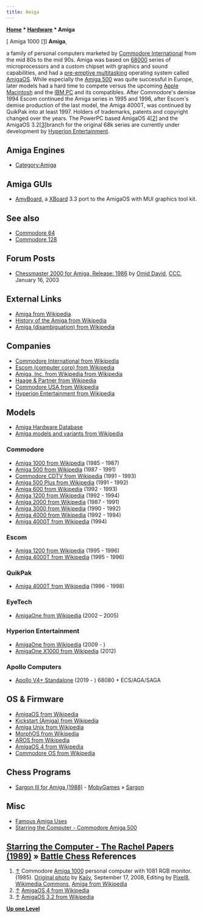 ```yaml
---
title: Amiga
---
```

**[Home](Home "Home") * [Hardware](Hardware "Hardware") * Amiga**

\[ Amiga 1000 <a id="cite-note-1" href="#cite-ref-1">[1]</a>
**Amiga**,

a family of personal computers marketed by [Commodore International](https://en.wikipedia.org/wiki/Commodore_International) from the mid 80s to the mid 90s. Amiga was based on [68000](68000 "68000") series of microprocessors and a custom chipset with graphics and sound capabilities, and had a [pre-emptive multitasking](https://en.wikipedia.org/wiki/Preemption_%28computing%29#Preemptive_multitasking) operating system called [AmigaOS](https://en.wikipedia.org/wiki/AmigaOS). While especially the [Amiga 500](https://en.wikipedia.org/wiki/Amiga_500) was quite successful in Europe, later models had a hard time to compete versus the upcoming [Apple](index.php?title=Apple&action=edit&redlink=1 "Apple (page does not exist)") [Macintosh](Macintosh "Macintosh") and the [IBM PC](IBM_PC "IBM PC") and its compatibles. After Commodore's demise 1994 Escom continued the Amiga series in 1995 and 1996, after Escom's demise production of the last model, the Amiga 4000T, was continued by QuikPak into at least 1997. Holders of trademarks, patents and copyright changed over the years. The PowerPC based AmigaOS 4<a id="cite-note-2" href="#cite-ref-2">[2]</a> and the AmigaOS 3.2<a id="cite-note-3" href="#cite-ref-3">[3]</a>branch for the original 68k series are currently under development by [Hyperion Entertainment](https://www.hyperion-entertainment.com/).

## Amiga Engines

- [Category:Amiga](Category:Amiga "Category:Amiga")

## Amiga GUIs

- [AmyBoard](https://aminet.net/search?query=Amyboard), a [XBoard](XBoard "XBoard") 3.3 port to the AmigaOS with MUI graphics tool kit.

## See also

- [Commodore 64](Commodore_64 "Commodore 64")
- [Commodore 128](Commodore_128 "Commodore 128")

## Forum Posts

- [Chessmaster 2000 for Amiga, Release: 1986](https://www.stmintz.com/ccc/index.php?id=277597) by [Omid David](Eli_David "Eli David"), [CCC](CCC "CCC"), January 16, 2003

## External Links

- [Amiga from Wikipedia](https://en.wikipedia.org/wiki/Amiga)
- [History of the Amiga from Wikipedia](https://en.wikipedia.org/wiki/History_of_the_Amiga)
- [Amiga (disambiguation) from Wikipedia](https://en.wikipedia.org/wiki/Amiga_%28disambiguation%29)

## Companies

- [Commodore International from Wikipedia](https://en.wikipedia.org/wiki/Commodore_International)
- [Escom (computer corp) from Wikipedia](https://en.wikipedia.org/wiki/Escom_%28computer_corp%29)
- [Amiga, Inc. from Wikipedia from Wikipedia](https://en.wikipedia.org/wiki/Amiga,_Inc.)
- [Haage & Partner from Wikipedia](https://en.wikipedia.org/wiki/Haage_%26_Partner)
- [Commodore USA from Wikipedia](https://en.wikipedia.org/wiki/Commodore_USA)
- [Hyperion Entertainment from Wikipedia](https://en.wikipedia.org/wiki/Hyperion_Entertainment)

## Models

- [Amiga Hardware Database](http://amiga.resource.cx/)
- [Amiga models and variants from Wikipedia](https://en.wikipedia.org/wiki/Amiga_models_and_variants)

### Commodore

- [Amiga 1000 from Wikipedia](https://en.wikipedia.org/wiki/Amiga_1000) (1985 - 1987)
- [Amiga 500 from Wikipedia](https://en.wikipedia.org/wiki/Amiga_500) (1987 - 1991)
- [Commodore CDTV from Wikipedia](https://en.wikipedia.org/wiki/Commodore_CDTV) (1991 - 1993)
- [Amiga 500 Plus from Wikipedia](https://en.wikipedia.org/wiki/Amiga_500_Plus) (1991 - 1992)
- [Amiga 600 from Wikipedia](https://en.wikipedia.org/wiki/Amiga_600) (1992 - 1993)
- [Amiga 1200 from Wikipedia](https://en.wikipedia.org/wiki/Amiga_1200) (1992 - 1994)
- [Amiga 2000 from Wikipedia](https://en.wikipedia.org/wiki/Amiga_2000) (1987 - 1991)
- [Amiga 3000 from Wikipedia](https://en.wikipedia.org/wiki/Amiga_3000) (1990 - 1992)
- [Amiga 4000 from Wikipedia](https://en.wikipedia.org/wiki/Amiga_4000) (1992 - 1994)
- [Amiga 4000T from Wikipedia](https://en.wikipedia.org/wiki/Amiga_4000T) (1994)

### Escom

- [Amiga 1200 from Wikipedia](https://en.wikipedia.org/wiki/Amiga_1200) (1995 - 1996)
- [Amiga 4000T from Wikipedia](https://en.wikipedia.org/wiki/Amiga_4000T) (1995 - 1996)

### QuikPak

- [Amiga 4000T from Wikipedia](https://en.wikipedia.org/wiki/Amiga_4000T) (1996 - 1998)

### EyeTech

- [AmigaOne from Wikipedia](https://en.wikipedia.org/wiki/AmigaOne) (2002 – 2005)

### Hyperion Entertainment

- [AmigaOne from Wikipedia](https://en.wikipedia.org/wiki/AmigaOne) (2009 - )
- [AmigaOne X1000 from Wikipedia](https://en.wikipedia.org/wiki/AmigaOne_X1000) (2012)

### Apollo Computers

- [Apollo V4+ Standalone](http://www.apollo-computer.com/v4standalone.php) (2019 - ) 68080 + ECS/AGA/SAGA

## OS & Firmware

- [AmigaOS from Wikipedia](https://en.wikipedia.org/wiki/AmigaOS)
- [Kickstart (Amiga) from Wikipedia](https://en.wikipedia.org/wiki/Kickstart_%28Amiga%29)
- [Amiga Unix from Wikipedia](https://en.wikipedia.org/wiki/Amiga_Unix)
- [MorphOS from Wikipedia](https://en.wikipedia.org/wiki/MorphOS)
- [AROS from Wikipedia](https://en.wikipedia.org/wiki/AROS_Research_Operating_System)
- [AmigaOS 4 from Wikipedia](https://en.wikipedia.org/wiki/AmigaOS_4)
- [Commodore OS from Wikipedia](https://en.wikipedia.org/wiki/Commodore_OS)

## Chess Programs

- [Sargon III for Amiga (1988)](http://www.mobygames.com/game/sargon-iii) - [MobyGames](https://en.wikipedia.org/wiki/MobyGames) » [Sargon](Sargon "Sargon")

## Misc

- [Famous Amiga Uses](http://wigilius.se/amiga/)
- [Starring the Computer - Commodore Amiga 500](http://starringthecomputer.com/computer.html?c=36)

## [Starring the Computer - The Rachel Papers (1989)](http://starringthecomputer.com/feature.html?f=61) » [Battle Chess](Battle_Chess "Battle Chess") References

1. <a id="cite-ref-1" href="#cite-note-1">↑</a> Commodore [Amiga 1000](https://en.wikipedia.org/wiki/Amiga_1000) personal computer with 1081 RGB monitor. (1985). [Original photo](https://de.wikipedia.org/wiki/Datei:Amiga_1000_PAL.jpg) by [Kaiiv](https://de.wikipedia.org/wiki/Benutzer:Kaiiv), September 17, 2008, Editing by [Pixel8](https://commons.wikimedia.org/wiki/User:Pixel8), [Wikimedia Commons](https://en.wikipedia.org/wiki/Wikimedia_Commons), [Amiga from Wikipedia](https://en.wikipedia.org/wiki/Amiga)
1. <a id="cite-ref-2" href="#cite-note-2">↑</a> [AmigaOS 4 from Wikipedia](https://en.wikipedia.org/wiki/AmigaOS#AmigaOS_4.0,_4.1)
1. <a id="cite-ref-3" href="#cite-note-3">↑</a> [AmigaOS 3.2 from Wikipedia](https://en.wikipedia.org/wiki/AmigaOS#AmigaOS_3.1.4,_3.2)

**[Up one Level](Hardware "Hardware")**

